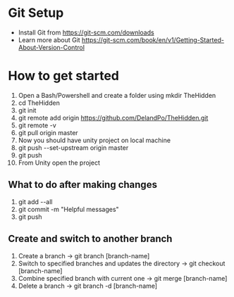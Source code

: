 # Git Setup

 - Install Git from https://git-scm.com/downloads
 - Learn more about Git https://git-scm.com/book/en/v1/Getting-Started-About-Version-Control

# How to get started

 1. Open a Bash/Powershell and create a folder using mkdir TheHidden
 2. cd TheHidden
 3. git init
 4. git remote add origin https://github.com/DelandPo/TheHidden.git
 5. git remote -v
 6. git pull origin master
 7. Now you should have unity project on local machine
 8. git push --set-upstream origin master
 9. git push
 10. From Unity open the project
 

## What to do after making changes

 1. git add --all
 2. git commit -m "Helpful messages"
 3. git push
 

## Create and switch to another branch
		

 1. Create a branch -> git branch [branch-name]
 2. Switch to specified branches and updates the directory -> git checkout [branch-name] 
 3. Combine specified branch with current one -> git merge [branch-name]
 4. Delete a branch -> git branch -d [branch-name]
